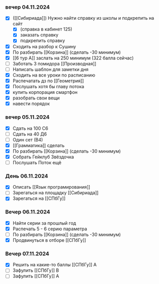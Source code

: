 ### вечер 04.11.2024
- [x] ([[Сибириада]]) Нужно найти справку из школы и подкрепить на сайт 
	- [x] (справка в кабинет 125)
	- [x] заказать справку
	- [x] подкрепить справку
- [x] Сходить на разбор к Сушину
- [x] По разбирать [[Корзина]] (сделать -30 минимум)
- [x]  [[6 тур А]] заслать на 250 минимум (322 балла сейчас)
- [ ] Заботать 3 помидора [[Производная]]
- [ ] Написать шаблон для заметки дня
- [x] Сходить на все уроки по расписанию
- [x] Распечатать дз по [[Геометрия]]
- [x] Послушать хотя бы главу потока
- [x] купить корпорация смартфон
- [x] разобрать свои вещи
- [x] навести порядок
### вечер 05.11.2024
- [x] Сдать на 100 С6
- [ ] Сдать на 40 Д6
- [ ] Один сет (В4)
- [x] [[Грамматика]] сделать
- [x] По разбирать [[Корзина]] (сделать -30 минимум)
- [x] Собрать Гейклуб Звёздочка
- [ ] Послушать Поток ещё
### День 06.11.2024
- [x] Описать [[Язык програмирования]]
- [ ] Зарегаться на площадку [[Сибириада]]
- [x] Зарегаться на [[СПбГу]]
### Вечер 06.11.2024
- [x] Найти серии за прошлый год 
- [x] Распечать 5 - 6 серию параметра
- [ ] По разбирать [[Корзина]] (сделать -30 минимум)
- [x] Продвинуться в отборе [[СПбГу]]
### Вечер 07.11.2024
- [x] Решить на какие-то баллы [[СПбГу]] А
- [ ] Зафулить [[СПбГу]] В
- [ ] Зафулить [[СПбГу]] А